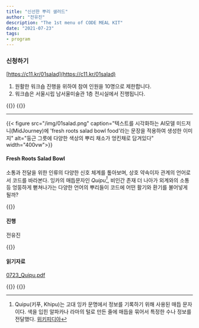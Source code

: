 ```yaml
---
title: "신선한 뿌리 샐러드"
author: "전유진"
description: "The 1st menu of CODE MEAL KIT"
date: "2021-07-23"
tags:
- program
---
```


### 신청하기 
[https://c11.kr/01salad](https://c11.kr/01salad)
1. 원활한 워크숍 진행을 위하여 참여 인원을 10명으로 제한합니다.
2. 워크숍은 서울시립 남서울미술관 1층 전시실에서 진행됩니다.

{{<break>}}
{{<break>}}

*** 

{{< figure src="/img/01salad.png" caption="텍스트를 시각화하는 AI모델 미드저니(MidJourney)에 'fresh roots salad bowl food'라는 문장을 적용하여 생성한 이미지" alt="둥근 그릇에 다양한 색상의 뿌리 채소가 엉킨채로 담겨있다" width="400vw">}}
#### Fresh Roots Salad Bowl
소통과 전달을 위한 인류의 다양한 신호 체계를 톺아보며, 상호 약속이자 관계의 언어로서 코드를 바라본다. 잉카의 매듭문자인 <cite>Quipu[^1]</cite>, 비인간 존재 더 나아가 외계와의 소통 등 엉뚱하게 뻗쳐나가는 다양한 언어의 뿌리들이 코드에 어떤 활기와 환기를 불어넣게 될까?

[^1]:Quipu(키푸, Khipu)는 고대 잉카 문명에서 정보를 기록하기 위해 사용된 매듭 문자이다. 색을 입힌 알파카나 라마의 털로 만든 줄에 매듭을 묶어서 특정한 수나 정보를 전달했다. [위키피디아](https://en.wikipedia.org/wiki/Quipu)

{{<break>}}
#### 진행  
전유진

{{<break>}}
#### 읽기자료 
[0723_Quipu.pdf](https://codemealkit.github.io/reading/0723_quipu.pdf)


{{<break>}}
{{<break>}}
